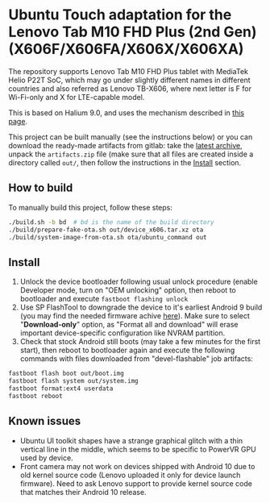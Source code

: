 # Ubuntu Touch adaptation for the Lenovo Tab M10 FHD Plus (2nd Gen) (X606F/X606FA/X606X/X606XA)
The repository supports Lenovo Tab M10 FHD Plus tablet with MediaTek Helio P22T SoC, which may go under slightly different names in different countries and also referred as Lenovo TB-X606, where next letter is F for Wi-Fi-only and X for LTE-capable model.

This is based on Halium 9.0, and uses the mechanism described in [this page](https://github.com/ubports/porting-notes/wiki/GitLab-CI-builds-for-devices-based-on-halium_arm64-(Halium-9)).

This project can be built manually (see the instructions below) or you can download the ready-made artifacts from gitlab: take the [latest archive](https://gitlab.com/ubports/community-ports/android9/lenovo-tab-m10-fhd-plus/lenovo-x606/-/jobs/artifacts/master/download?job=devel-flashable), unpack the `artifacts.zip` file (make sure that all files are created inside a directory called `out/`, then follow the instructions in the [Install](#install) section.

## How to build
To manually build this project, follow these steps:

```bash
./build.sh -b bd  # bd is the name of the build directory
./build/prepare-fake-ota.sh out/device_x606.tar.xz ota
./build/system-image-from-ota.sh ota/ubuntu_command out
```

## Install
 1. Unlock the device bootloader following usual unlock procedure (enable Developer mode, turn on "OEM unlocking" option, then reboot to bootloader and execute `fastboot flashing unlock`
 2. Use SP FlashTool to downgrade the device to it's earliest Android 9 build (you may find the needed firmware achive [here](https://mirrors.lolinet.com/firmware/lenovo/Tab_M10_FHD_Plus_2nd_Gen/)). Make sure to select "**Download-only**" option, as "Format all and download" will erase important device-specific configuration like NVRAM partition.
 3. Check that stock Android still boots (may take a few minutes for the first start), then reboot to bootloader again and execute the following commands with files downloaded from "devel-flashable" job artifacts:
```bash
fastboot flash boot out/boot.img
fastboot flash system out/system.img
fastboot format:ext4 userdata
fastboot reboot
```

## Known issues
* Ubuntu UI toolkit shapes have a strange graphical glitch with a thin vertical line in the middle, which seems to be specific to PowerVR GPU used by device.
* Front camera may not work on devices shipped with Android 10 due to old kernel source code (Lenovo uploaded it only for device launch firmware). Need to ask Lenovo support to provide kernel source code that matches their Android 10 release.
